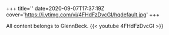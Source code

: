 +++
title=''
date=2020-09-07T17:37:19Z
cover='https://i.ytimg.com/vi/4FHdFzDvcGI/hqdefault.jpg'
+++

All content belongs to GlennBeck.
{{< youtube 4FHdFzDvcGI >}}
